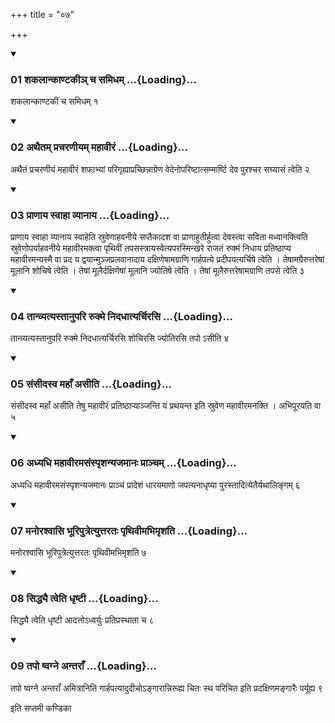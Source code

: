 +++
title = "०७"

+++

<div class="js_include" includetitle="true" newlevelforh1="3" unfilled="" url="/vedAH_yajuH/taittirIyam/sUtram/ApastambaH/shrautam/vishvAsa-prastutiH/15/07/01_shakalAnkANTakI~n_cha_samidham.md">
<details open><summary><h3>01 शकलान्काण्टकीञ् च समिधम् ...{Loading}...</h3></summary>

शकलान्काण्टकीं च समिधम् १
</details>
</div>


<div class="js_include" includetitle="true" newlevelforh1="3" unfilled="" url="/vedAH_yajuH/taittirIyam/sUtram/ApastambaH/shrautam/vishvAsa-prastutiH/15/07/02_athaitam_pracharaNIyam_mahAvIraM.md">
<details open><summary><h3>02 अथैतम् प्रचरणीयम् महावीरं ...{Loading}...</h3></summary>

अथैतं प्रचरणीयं महावीरं शफाभ्यां परिगृह्याप्रच्छिन्नाग्रेण वेदेनोपरिष्टात्सम्मार्ष्टि देव पुरश्चर सघ्यासं त्वेति २
</details>
</div>


<div class="js_include" includetitle="true" newlevelforh1="3" unfilled="" url="/vedAH_yajuH/taittirIyam/sUtram/ApastambaH/shrautam/vishvAsa-prastutiH/15/07/03_prANAya_svAhA_vyAnAya.md">
<details open><summary><h3>03 प्राणाय स्वाहा व्यानाय ...{Loading}...</h3></summary>

प्राणाय स्वाहा व्यानाय स्वाहेति स्रुवेणाहवनीये सप्तैकादश वा प्राणाहुतीर्हुत्वा देवस्त्वा सविता मध्वानक्त्विति स्रुवेणोपर्याहवनीये महावीरमक्त्वा पृथिवीं तपसस्त्रायस्वेत्यपरस्मिन्खरे राजतं रुक्मं निधाय प्रतिष्ठाप्य महावीरमन्यस्मै वा प्रद य द्वयान्मुञ्जप्रलवानादाय दक्षिणेषामग्राणि गार्हपत्ये प्रदीपयत्यर्चिषे त्वेति । तेषामग्रैरुत्तरेषां मूलानि शोचिषे त्वेति । तेषां मूलैर्दक्षिणेषां मूलानि ज्योतिषे त्वेति । तेषां मूलैरुत्तरेषामग्राणि तपसे त्वेति ३
</details>
</div>


<div class="js_include" includetitle="true" newlevelforh1="3" unfilled="" url="/vedAH_yajuH/taittirIyam/sUtram/ApastambaH/shrautam/vishvAsa-prastutiH/15/07/04_tAnvyatyastAnupari_rukme_nidadhAtyarchirasi.md">
<details open><summary><h3>04 तान्व्यत्यस्तानुपरि रुक्मे निदधात्यर्चिरसि ...{Loading}...</h3></summary>

तान्व्यत्यस्तानुपरि रुक्मे निदधात्यर्चिरसि शोचिरसि ज्योतिरसि तपो ऽसीति ४
</details>
</div>


<div class="js_include" includetitle="true" newlevelforh1="3" unfilled="" url="/vedAH_yajuH/taittirIyam/sUtram/ApastambaH/shrautam/vishvAsa-prastutiH/15/07/05_saMsIdasva_mahA.N_asIti.md">
<details open><summary><h3>05 संसीदस्व महाँ असीति ...{Loading}...</h3></summary>

संसीदस्व महाँ असीति तेषु महावीरं प्रतिष्ठाप्याञ्जन्ति यं प्रथयन्त इति स्रुवेण महावीरमनक्ति । अभिपूरयति वा ५
</details>
</div>


<div class="js_include" includetitle="true" newlevelforh1="3" unfilled="" url="/vedAH_yajuH/taittirIyam/sUtram/ApastambaH/shrautam/vishvAsa-prastutiH/15/07/06_adhyadhi_mahAvIramasaMspRshanyajamAnaH_prAncham.md">
<details open><summary><h3>06 अध्यधि महावीरमसंस्पृशन्यजमानः प्राञ्चम् ...{Loading}...</h3></summary>

अध्यधि महावीरमसंस्पृशन्यजमानः प्राञ्चं प्रादेशं धारयमाणो जपत्यनाधृष्या पुरस्तादित्येतैर्यथालिङ्गम् ६
</details>
</div>


<div class="js_include" includetitle="true" newlevelforh1="3" unfilled="" url="/vedAH_yajuH/taittirIyam/sUtram/ApastambaH/shrautam/vishvAsa-prastutiH/15/07/07_manorashvAsi_bhUriputretyuttarataH_pRthivImabhimRshati.md">
<details open><summary><h3>07 मनोरश्वासि भूरिपुत्रेत्युत्तरतः पृथिवीमभिमृशति ...{Loading}...</h3></summary>

मनोरश्वासि भूरिपुत्रेत्युत्तरतः पृथिवीमभिमृशति ७
</details>
</div>


<div class="js_include" includetitle="true" newlevelforh1="3" unfilled="" url="/vedAH_yajuH/taittirIyam/sUtram/ApastambaH/shrautam/vishvAsa-prastutiH/15/07/08_siddhyai_tveti_dhRShTI.md">
<details open><summary><h3>08 सिद्ध्यै त्वेति धृष्टी ...{Loading}...</h3></summary>

सिद्ध्यै त्वेति धृष्टी आदत्तोऽध्वर्युः प्रतिप्रस्थाता च ८
</details>
</div>


<div class="js_include" includetitle="true" newlevelforh1="3" unfilled="" url="/vedAH_yajuH/taittirIyam/sUtram/ApastambaH/shrautam/vishvAsa-prastutiH/15/07/09_tapo_Shvagne_antarA.N.md">
<details open><summary><h3>09 तपो ष्वग्ने अन्तराँ ...{Loading}...</h3></summary>

तपो ष्वग्ने अन्तराँ अमित्रानिति गार्हपत्यादुदीचोऽङ्गारान्निरूह्य चितः स्थ परिचित इति प्रदक्षिणमङ्गारैः पर्यूह्य ९
</details>
</div>



  
इति सप्तमी कण्डिका 
